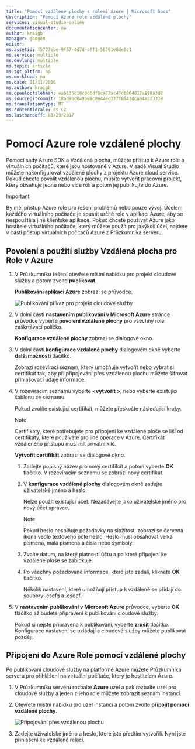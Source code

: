 ```yaml
---
title: "Pomocí vzdálené plochy s rolemi Azure | Microsoft Docs"
description: "Pomocí Azure role vzdálené plochy"
services: visual-studio-online
documentationcenter: na
author: kraigb
manager: ghogen
editor: 
ms.assetid: f5727ebe-9f57-4d7d-aff1-58761e8de8c1
ms.service: multiple
ms.devlang: multiple
ms.topic: article
ms.tgt_pltfrm: na
ms.workload: na
ms.date: 11/11/2016
ms.author: kraigb
ms.openlocfilehash: eab135d10c0d6df8ca72ac47d6804017a998a3d2
ms.sourcegitcommit: 18ad9bc049589c8e44ed277f8f43dcaa483f3339
ms.translationtype: MT
ms.contentlocale: cs-CZ
ms.lasthandoff: 08/29/2017
---
```

# <a name="using-remote-desktop-with-azure-roles"></a>Pomocí Azure role vzdálené plochy
Pomocí sady Azure SDK a Vzdálená plocha, můžete přístup k Azure role a virtuálních počítačů, které jsou hostované v Azure. V sadě Visual Studio můžete nakonfigurovat vzdálené plochy z projektu Azure cloud service. Pokud chcete povolit vzdálenou plochu, musíte vytvořit pracovní projekt, který obsahuje jednu nebo více rolí a potom jej publikujte do Azure.

> [!IMPORTANT]
> By měl přístup Azure role pro řešení problémů nebo pouze vývoj. Účelem každého virtuálního počítače je spustit určité role v aplikaci Azure, aby se nespouštěla jiné klientské aplikace. Pokud chcete používat Azure jako hostitele virtuálního počítače, který můžete použít pro jakýkoli účel, najdete v části přístup virtuálních počítačů Azure z Průzkumníka serveru.
> 
> 

## <a name="to-enable-and-use-remote-desktop-for-an-azure-role"></a>Povolení a použití služby Vzdálená plocha pro Role v Azure
1. V Průzkumníku řešení otevřete místní nabídku pro projekt cloudové služby a potom zvolte **publikovat**.
   
    **Publikování aplikaci Azure** zobrazí se průvodce.
   
    ![Publikování příkaz pro projekt cloudové služby](./media/vs-azure-tools-remote-desktop-roles/IC799161.png)
2. V dolní části **nastavením publikování v Microsoft Azure** stránce průvodce vyberte **povolení vzdálené plochy** pro všechny role zaškrtávací políčko. 
   
    **Konfigurace vzdálené plochy** zobrazí se dialogové okno.
3. V dolní části **konfigurace vzdálené plochy** dialogovém okně vyberte **další možnosti** tlačítko. 
   
    Zobrazí rozevírací seznam, který umožňuje vytvořit nebo vybrat si certifikát tak, aby při připojování přes vzdálenou plochu můžete šifrovat přihlašovací údaje informace.
4. V rozevíracím seznamu vyberte  **&lt;vytvořit >**, nebo vyberte existující šablonu ze seznamu. 
   
    Pokud zvolíte existující certifikát, můžete přeskočte následující kroky.
   
   > [!NOTE]
   > Certifikáty, které potřebujete pro připojení ke vzdálené ploše se liší od certifikáty, které používáte pro jiné operace v Azure. Certifikát vzdáleného přístupu musí mít privátní klíč.
   > 
   > 
   
    **Vytvořit certifikát** zobrazí se dialogové okno.
   
   1. Zadejte popisný název pro nový certifikát a potom vyberte **OK** tlačítko. V rozevíracím seznamu se zobrazí nový certifikát.
   2. V **konfigurace vzdálené plochy** dialogovém okně zadejte uživatelské jméno a heslo.
      
       Nelze použít existující účet. Nezadávejte jako uživatelské jméno pro nový účet správce.
      
      > [!NOTE]
      > Pokud heslo nesplňuje požadavky na složitost, zobrazí se červená ikona vedle textového pole heslo. Heslo musí obsahovat velká písmena, malá písmena a čísla nebo symboly.
      > 
      > 
   3. Zvolte datum, na který platnosti účtu a po které připojení ke vzdálené ploše se zablokuje.
   4. Po všechny požadované informace, které jste zadali, klikněte **OK** tlačítko.
      
       Několik nastavení, které umožňují přístup k vzdálené se přidají do soubory .cscfg a .csdef.
5. V **nastavením publikování v Microsoft Azure** průvodce, vyberte **OK** tlačítko až budete připraveni k publikování cloudové služby.
   
    Pokud si nejste připravena k publikování, vyberte **zrušit** tlačítko. Konfigurace nastavení se ukládají a cloudové služby můžete publikovat později.

## <a name="connect-to-an-azure-role-by-using-remote-desktop"></a>Připojení do Azure Role pomocí vzdálené plochy
Po publikování cloudové služby na platformě Azure můžete Průzkumníka serveru pro přihlášení na virtuální počítače, který je hostitelem Azure. 

1. V Průzkumníku serveru rozbalte **Azure** uzel a pak rozbalte uzel pro cloudové služby a jeden z jeho role můžete zobrazit seznam instancí.
2. Otevřete místní nabídku pro uzel instanci a potom zvolte **připojit pomocí vzdálené plochy**.
   
    ![Připojování přes vzdálenou plochu](./media/vs-azure-tools-remote-desktop-roles/IC799162.png)
3. Zadejte uživatelské jméno a heslo, které jste předtím vytvořili. Nyní jste přihlášeni ke vzdálené relaci.

